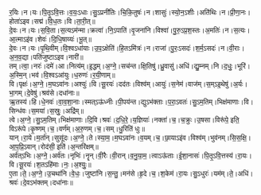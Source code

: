 

  
र॒यिः।न।यः।पि॒तृ॒ऽवि॒त्तः।व॒यः॒ऽधाः।सु॒ऽप्रनी॑तिः।चि॒कि॒तुषः॑।न।शासुः॑।स्यो॒न॒ऽशीः।अति॑थिः।न।प्री॒णा॒नः।होता॑ऽइव।सद्म॑।वि॒ध॒तः।वि।ता॒री॒त्॥  
दे॒वः।न।यः।स॒वि॒ता।स॒त्यऽम॑न्मा।क्रत्वा॑।नि॒ऽपाति॑।वृ॒जना॑नि।विश्वा॑।पु॒रु॒ऽप्र॒श॒स्तः।अ॒मतिः॑।न।स॒त्यः।आ॒त्माऽइ॑व।शेवः॑।दि॒धि॒षाय्यः॑।भू॒त्॥  
दे॒वः।न।यः।पृ॒थि॒वीम्।वि॒श्वऽधा॑याः।उ॒प॒ऽक्षेति॑।हि॒तऽमि॑त्रः॑।न।राजा॑।पु॒रः॒ऽसदः॑।श॒र्म॒ऽसदः॑।न।वी॒राः।अ॒न॒व॒द्या।पति॑जुष्टाऽइव।नारी॑॥  
तम्।त्वा॒।नरः॑।दमे॑।आ।नित्य॑म्।इ॒द्धम्।अ॒ग्ने॒।सच॑न्त।क्षि॒तिषु॑।ध्रु॒वासु॑।अधि॑।द्यु॒म्नम्।नि।द॒धुः॒।भूरि॑।अ॒स्मि॒न्।भव॑।वि॒श्वऽआ॑युः।ध॒रुणः॑।र॒यी॒णाम्॥  
वि।पृक्षः॑।अ॒ग्ने॒।म॒घऽवा॑नः।अश्युः॑।वि।सू॒रयः॑।दद॑तः।विश्व॑म्।आयुः॑।स॒नेम॑।वाज॑म्।स॒म्ऽइ॒थेषु॑।अ॒र्यः।भा॒गम्।दे॒वेषु॑।श्रव॑से।दधा॑नाः॥  
ऋ॒तस्य॑।हि।धे॒नवः॑।वा॒व॒शा॒नाः।स्मत्ऽऊ॑ध्नीः।पी॒पय॑न्त।द्युऽभ॑क्ताः।प॒रा॒ऽवतः॑।सु॒ऽम॒तिम्।भिक्ष॑माणाः।वि।सिन्ध॑वः।स॒मया॑।स॒स्रुः॒।अद्रि॑म्॥  
त्वे।अ॒ग्ने॒।सु॒ऽम॒तिम्।भिक्ष॑माणाः।दि॒वि।श्रवः॑।द॒धि॒रे॒।य॒ज्ञियाः॑।नक्ता॑।च॒।च॒क्रुः।उ॒षसा।विरू॑पे॒ इति॒ विऽरू॑पे।कृ॒ष्णम्।च॒।वर्ण॑म्।अ॒रु॒णम्।च॒।सम्।धु॒रिति॑ धुः॥  
यान्।रा॒ये।म॒र्ता॑न्।सुसू॑दः।अ॒ग्ने॒।ते।स्या॒म॒।म॒घऽवा॑नः।व॒यम्।च॒।छा॒याऽइ॑व।विश्व॑म्।भुव॑नम्।सि॒स॒क्षि॒।आ॒प॒प्रि॒ऽवान्।रोद॑सी॒ इति॑।अ॒न्तरि॑क्षम्॥  
अर्व॑त्ऽभिः।अ॒ग्ने॒।अर्व॑तः।नृभिः॑।नॄन्।वी॒रैः।वी॒रान्।व॒नु॒या॒म॒।त्वाऽऊ॑ताः।ई॒शा॒नासः॑।पि॒तृ॒ऽवि॒त्तस्य॑।रा॒यः।वि।सू॒रयः॑।श॒तऽहि॑माः।नः॒।अ॒श्युः॒॥  
ए॒ता।ते॒।अ॒ग्ने॒।उ॒चथा॑नि।वे॒धः॒।जुष्टा॑नि।स॒न्तु॒।मन॑से।हृ॒दे।च॒।श॒केम॑।रा॒यः।सु॒ऽधुरः॑।यम॑म्।ते॒।अधि॑।श्रवः॑।दे॒वऽभ॑क्तम्।दधा॑नाः॥  
